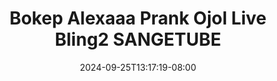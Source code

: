 --- 
title: "Bokep Alexaaa Prank Ojol Live Bling2  SANGETUBE"
description: "streaming bokeh Bokep Alexaaa Prank Ojol Live Bling2  SANGETUBE yandek   terbaru"
date: 2024-09-25T13:17:19-08:00
file_code: "zfx3iy8vy8en"
draft: false
cover: "8p25vkegkmgz3jza.jpg"
tags: ["Bokep", "Alexaaa", "Prank", "Ojol", "Live", "SANGETUBE", "bokep-indo", "bokep-viral", "bokep-ig"]
length: 62
fld_id: "1235300"
foldername: "ALEXAAA KRISTI CHINDO"
categories: ["ALEXAAA KRISTI CHINDO"]
views: 86
---